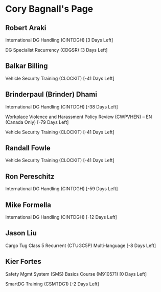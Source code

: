 # Cory Bagnall's Page

## Robert Araki
International DG Handling (CINTDGH) [3 Days Left]


DG Specialist Recurrency (CDGSR) [3 Days Left]

## Balkar Billing
Vehicle Security Training (CLOCKIT) [-41 Days Left]

## Brinderpaul (Brinder) Dhami
International DG Handling (CINTDGH) [-38 Days Left]


Workplace Violence and Harassment Policy Review (CWPVHEN) – EN (Canada Only) [-79 Days Left]


Vehicle Security Training (CLOCKIT) [-41 Days Left]

## Randall Fowle
Vehicle Security Training (CLOCKIT) [-41 Days Left]

## Ron Pereschitz
International DG Handling (CINTDGH) [-59 Days Left]

## Mike Formella
International DG Handling (CINTDGH) [-12 Days Left]

## Jason Liu
Cargo Tug Class 5 Recurrent (CTUGC5P) Multi-language [-8 Days Left]

## Kier Fortes
Safety Mgmt System (SMS) Basics Course (M910571) [0 Days Left]


SmartDG Training (CSMTDG1) [-2 Days Left]

